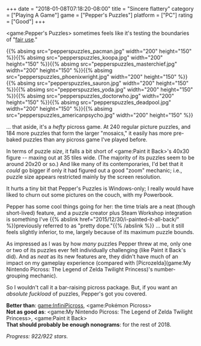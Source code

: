 +++
date = "2018-01-08T07:18:20-08:00"
title = "Sincere flattery"
category = ["Playing A Game"]
game = ["Pepper's Puzzles"]
platform = ["PC"]
rating = ["Good"]
+++

<game:Pepper's Puzzles> sometimes feels like it's testing the boundaries of "<a href="https://www.copyright.gov/fair-use/">fair use</a>."

<p style="text-align: left;">{{% absimg src="pepperspuzzles_pacman.jpg" width="200" height="150" %}}{{% absimg src="pepperspuzzles_koopa.jpg" width="200" height="150" %}}{{% absimg src="pepperspuzzles_masterchief.jpg" width="200" height="150" %}}{{% absimg src="pepperspuzzles_phoenixwright.jpg" width="200" height="150" %}}{{% absimg src="pepperspuzzles_sauron.jpg" width="200" height="150" %}}{{% absimg src="pepperspuzzles_yoda.jpg" width="200" height="150" %}}{{% absimg src="pepperspuzzles_doctorwho.jpg" width="200" height="150" %}}{{% absimg src="pepperspuzzles_deadpool.jpg" width="200" height="150" %}}{{% absimg src="pepperspuzzles_americanpsycho.jpg" width="200" height="150" %}}</p>

... that aside, it's a <i>hefty</i> picross game.  At 240 regular picture puzzles, and 184 more puzzles that form the larger "mosaics," it easily has more pre-baked puzzles than any picross game I've played before.

In terms of puzzle <i>size</i>, it falls a bit short of <game:Paint it Back>'s 40x30 figure -- maxing out at 35 tiles wide.  (The majority of its puzzles seem to be around 20x20 or so.)  And like many of its contemporaries, I'd bet that it <i>could</i> go bigger if only it had figured out a good "zoom" mechanic; i.e., puzzle size appears restricted mainly by the screen resolution.

It hurts a tiny bit that Pepper's Puzzles is Windows-only; I really would have liked to churn out some pictures on the couch, with my Powerbook.

Pepper has some cool things going for her: the time trials are a neat (though short-lived) feature, and a puzzle creator plus Steam Workshop integration is something I've {{% abslink href="2015/12/30/i-painted-it-all-back/" %}}previously referred to as "pretty dope."{{% /abslink %}}  ... but it still feels slightly inferior, to me, largely because of its maximum puzzle bounds.

As impressed as I was by how <i>many</i> puzzles Pepper threw at me, only one or two of its puzzles ever felt individually challenging (like Paint it Back's did).  And as <i>neat</i> as its new features are, they didn't have much of an impact on my gameplay experience (compared with [Picrozelda](game:My Nintendo Picross: The Legend of Zelda Twilight Princess)'s number-grouping mechanic).

So I wouldn't call it a bar-raising picross package.  But, if you want an <i>absolute fuckload</i> of puzzles, Pepper's got you covered.

<b>Better than</b>: <game:InfiniPicross>, <game:Pokémon Picross>  
<b>Not as good as</b>: <game:My Nintendo Picross: The Legend of Zelda Twilight Princess>, <game:Paint it Back>  
<b>That should probably be enough nonograms</b>: for the rest of 2018.

<i>Progress: 922/922 stars.</i>
